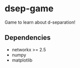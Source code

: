 # dsep-game

Game to learn about d-separation!

## Dependencies

- networkx >= 2.5
- numpy
- matplotlib
